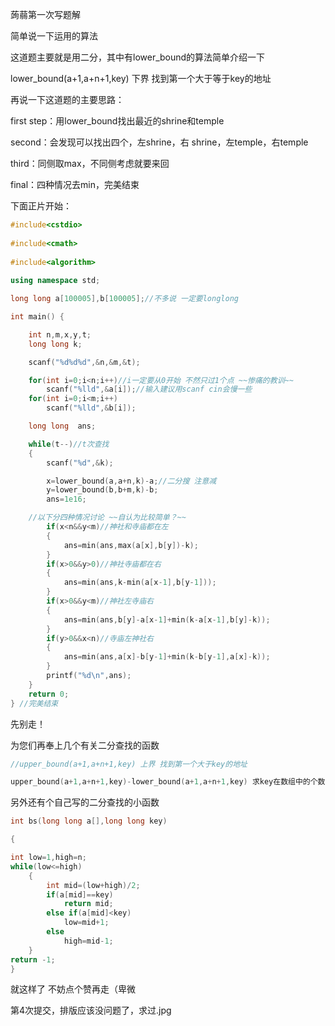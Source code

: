 蒟蒻第一次写题解

简单说一下运用的算法

这道题主要就是用二分，其中有lower_bound的算法简单介绍一下

lower_bound(a+1,a+n+1,key) 下界 找到第一个大于等于key的地址

再说一下这道题的主要思路：

first step：用lower_bound找出最近的shrine和temple

second：会发现可以找出四个，左shrine，右 shrine，左temple，右temple

third：同侧取max，不同侧考虑就要来回

final：四种情况去min，完美结束

下面正片开始：

```cpp
#include<cstdio>
  
#include<cmath>
  
#include<algorithm>
  
using namespace std;

long long a[100005],b[100005];//不多说 一定要longlong

int main() {

	int n,m,x,y,t;
	long long k;

	scanf("%d%d%d",&n,&m,&t);

	for(int i=0;i<n;i++)//i一定要从0开始 不然只过1个点 ~~惨痛的教训~~
    	scanf("%lld",&a[i]);//输入建议用scanf cin会慢一些
	for(int i=0;i<m;i++)
    	scanf("%lld",&b[i]);

	long long  ans;

	while(t--)//t次查找
	{
    	scanf("%d",&k);

    	x=lower_bound(a,a+n,k)-a;//二分搜 注意减
    	y=lower_bound(b,b+m,k)-b;
    	ans=1e16;

    //以下分四种情况讨论 ~~自认为比较简单？~~
    	if(x<n&&y<m)//神社和寺庙都在左
    	{
        	ans=min(ans,max(a[x],b[y])-k);
    	}
    	if(x>0&&y>0)//神社寺庙都在右
    	{
        	ans=min(ans,k-min(a[x-1],b[y-1]));
    	}
    	if(x>0&&y<m)//神社左寺庙右
    	{
        	ans=min(ans,b[y]-a[x-1]+min(k-a[x-1],b[y]-k));
    	}
    	if(y>0&&x<n)//寺庙左神社右
    	{
        	ans=min(ans,a[x]-b[y-1]+min(k-b[y-1],a[x]-k));
    	}
    	printf("%d\n",ans);
	}
	return 0;
} //完美结束
```


先别走！

为您们再奉上几个有关二分查找的函数
```cpp
//upper_bound(a+1,a+n+1,key) 上界 找到第一个大于key的地址
```

```cpp
upper_bound(a+1,a+n+1,key)-lower_bound(a+1,a+n+1,key) 求key在数组中的个数
```

另外还有个自己写的二分查找的小函数

```cpp
int bs(long long a[],long long key)

{

int low=1,high=n;                  
while(low<=high)
    {
        int mid=(low+high)/2;
        if(a[mid]==key)
            return mid;
        else if(a[mid]<key)
            low=mid+1;
        else
            high=mid-1;
    }
return -1;
}
```
就这样了 不妨点个赞再走（卑微

第4次提交，排版应该没问题了，求过.jpg